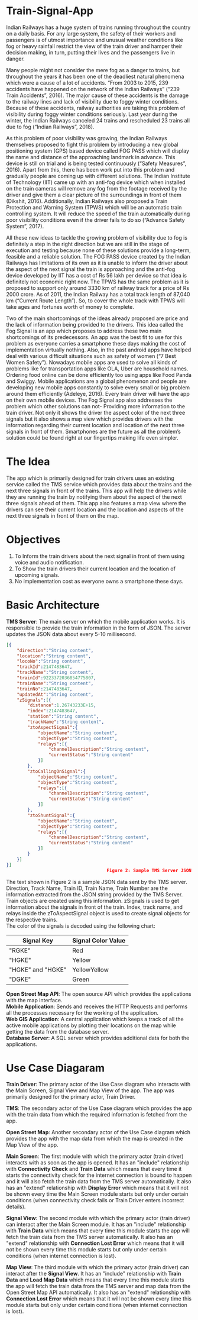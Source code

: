 # Train-Signal-App
Indian Railways has a huge system of trains running throughout the country on a daily basis. For any large system, the safety of their workers and passengers is of utmost importance and unusual weather conditions like fog or heavy rainfall restrict the view of the train driver and hamper their decision making, in turn, putting their lives and the passengers live in danger.

Many people might not consider the mere fog as a danger to trains, but throughout the years it has been one of the deadliest natural phenomena which were a cause of a lot of accidents. 
“From 2003 to 2015, 239 accidents have happened on the network of the Indian Railways” (“239 Train Accidents”, 2016). The major cause of these accidents is the damage to the railway lines and lack of visibility due to foggy winter conditions. Because of these accidents, railway authorities are taking this problem of visibility during foggy winter conditions seriously. Last year during the winter, the Indian Railways canceled 24 trains and rescheduled 23 trains all due to fog (“Indian Railways”, 2018). 

As this problem of poor visibility was growing, the Indian Railways themselves proposed to fight this problem by introducing a new global positioning system (GPS) based device called FOG PASS which will display the name and distance of the approaching landmark in advance. This device is still on trial and is being tested continuously (“Safety Measures”, 2016). Apart from this, there has been work put into this problem and gradually people are coming up with different solutions. The Indian Institute of Technology (IIT) came up with an anti-fog device which when installed on the train cameras will remove any fog from the footage received by the driver and give them a clear picture of the surroundings in front of them (Dikshit, 2016). Additionally, Indian Railways also proposed a Train Protection and Warning System (TPWS) which will be an automatic train controlling system. It will reduce the speed of the train automatically during poor visibility conditions even if the driver fails to do so (“Advance Safety System”, 2017).

All these new ideas to tackle the growing problem of visibility due to fog is definitely a step in the right direction but we are still in the stage of execution and testing because none of these solutions provide a long-term, feasible and a reliable solution. The FOG PASS device created by the Indian Railways has limitations of its own as it is unable to inform the driver about the aspect of the next signal the train is approaching and the anti-fog device developed by IIT has a cost of Rs 56 lakh per device so that idea is definitely not economic right now. The TPWS has the same problem as it is proposed to support only around 3330 km of railway track for a price of Rs 2000 crore. As of 2011, the Indian Railway has a total track length of 87,040 km (“Current Route Length”). So, to cover the whole track with TPWS will take ages and fortunes worth of money to complete.  

Two of the main shortcomings of the ideas already proposed are price and the lack of information being provided to the drivers. This idea called the Fog Signal is an app which proposes to address these two main shortcomings of its predecessors. An app was the best fit to use for this problem as everyone carries a smartphone these days making the cost of implementation virtually nothing. Also, in the past android apps have helped deal with various difficult situations such as safety of women (“7 Best Women Safety”). Nowadays mobile apps are used to solve all kinds of problems like for transportation apps like OLA, Uber are household names. Ordering food online can be done efficiently too using apps like Food Panda and Swiggy. Mobile applications are a global phenomenon and people are developing new mobile apps constantly to solve every small or big problem around them efficiently (Adeleye, 2016). Every train driver will have the app on their own mobile devices. The Fog Signal app also addresses the problem which other solutions can not- Providing more information to the train driver. Not only it shows the driver the aspect color of the next three signals but it also shows a map view which provides drivers with the information regarding their current location and location of the next three signals in front of them. Smartphones are the future as all the problem’s solution could be found right at our fingertips making life even simpler.
# The Idea
The app which is primarily designed for train drivers uses an existing service called the TMS service which provides data about the trains and the next three signals in front of the trains. This app will help the drivers while they are running the train by notifying them about the aspect of the next three signals ahead of them. This app also features a map view where the drivers can see their current location and the location and aspects of the next three signals in front of them on the map.
# Objectives
1.	To Inform the train drivers about the next signal in front of them using voice and audio notification.
2.	To Show the train drivers their current location and the location of upcoming signals.
3.	No implementation cost as everyone owns a smartphone these days.
# Basic Architecture 
<b>TMS Server</b>: The main server on which the mobile application works. It is responsible to provide the train information in the form of JSON. The server updates the JSON data about every 5-10 millisecond. 
```JSON
[{
	"direction":"String content",
	"location":"String content",
	"locoNo":"String content",
	"trackId":2147483647,
	"trackName":"String content",
	"trainId":9223372036854775807,
	"trainName":"String content",
	"trainNo":2147483647,
	"updatedAt":"String content",
	"zSignals":[{
		"distance":1.26743233E+15,
		"index":2147483647,
		"station":"String content",
		"trackName":"String content",
		"ztoAspectSignal":{
			"objectName":"String content",
			"objectType":"String content",
			"relays":[{
				"channelDescription":"String content",
				"currentStatus":"String content"
			}]
		},
		"ztoCallingOnSignal":{
			"objectName":"String content",
			"objectType":"String content",
			"relays":[{
				"channelDescription":"String content",
				"currentStatus":"String content"
			}]
		},
		"ztoShuntSignal":{
			"objectName":"String content",
			"objectType":"String content",
			"relays":[{
				"channelDescription":"String content",
				"currentStatus":"String content"
			}]
		}
	}]
}]
                                      Figure 2: Sample TMS Server JSON data 
```
The text shown in Figure 2 is a sample JSON data sent by the TMS server. Direction, Track Name, Train ID, Train Name, Train Number are the information extracted from the JSON string provided by the TMS Server. Train objects are created using this information. zSignals is used to get information about the signals in front of the train. Index, track name, and relays inside the zToAspectSignal object is used to create signal objects for the respective trains.<br>
The color of the signals is decoded using the following chart:<br>

| Signal Key  | Signal Color Value |
| ------------- | ------------- |
| "RGKE" | Red  |
| "HGKE"  | Yellow  |
| "HGKE" and "HGKE" | YellowYellow  |
| "DGKE"  | Green  |

<b>Open Street Map API</b>: The open source API which provides the applications with the map interface.<br>
<b>Mobile Application</b>: Sends and receives the HTTP Requests and performs all the processes necessary for the working of the application.<br>
<b>Web GIS Application</b>: A central application which keeps a track of all the active mobile applications by plotting their locations on the map while getting the data from the database server.<br>
<b>Database Server</b>: A SQL server which provides additional data for both the applications.<br>
# Use Case Diagaram 
<b>Train Driver</b>: The primary actor of the Use Case diagram who interacts with the Main Screen, Signal View and Map View of the app. The app was primarily designed for the primary actor, Train Driver.

<b>TMS</b>: The secondary actor of the Use Case diagram which provides the app with the train data from which the required information is fetched from the app.

**Open Street Map**: Another secondary actor of the Use Case diagram which provides the app with the map data from which the map is created in the Map View of the app.

**Main Screen**: The first module with which the primary actor (train driver) interacts with as soon as the app is opened. It has an "include" relationship with **Connectivity Check** and **Train Data** which means that every time it starts the connectivity check for the internet connection is bound to happen and it will also fetch the train data from the TMS server automatically. It also has an "extend" relationship with **Display Error** which means that it will not be shown every time the Main Screen module starts but only under certain conditions (when connectivity check fails or Train Driver enters incorrect details).

**Signal View**: The second module with which the primary actor (train driver) can interact after the Main Screen module. It has an "include" relationship with **Train Data** which means that every time this module starts the app will fetch the train data from the TMS server automatically. It also has an "extend" relationship with **Connection Lost Error** which means that it will not be shown every time this module starts but only under certain conditions (when
internet connection is lost).

**Map View**: The third module with which the primary actor (train driver) can interact after the **Signal View**. It has an "include" relationship with **Train Data** and **Load Map Data** which means that every time this module starts the app will fetch the train data from the TMS server and map data from the Open Street Map API automatically. It also has an "extend" relationship with **Connection Lost Error** which means that it will not be shown every time this module starts but only under certain conditions (when internet connection is lost).
